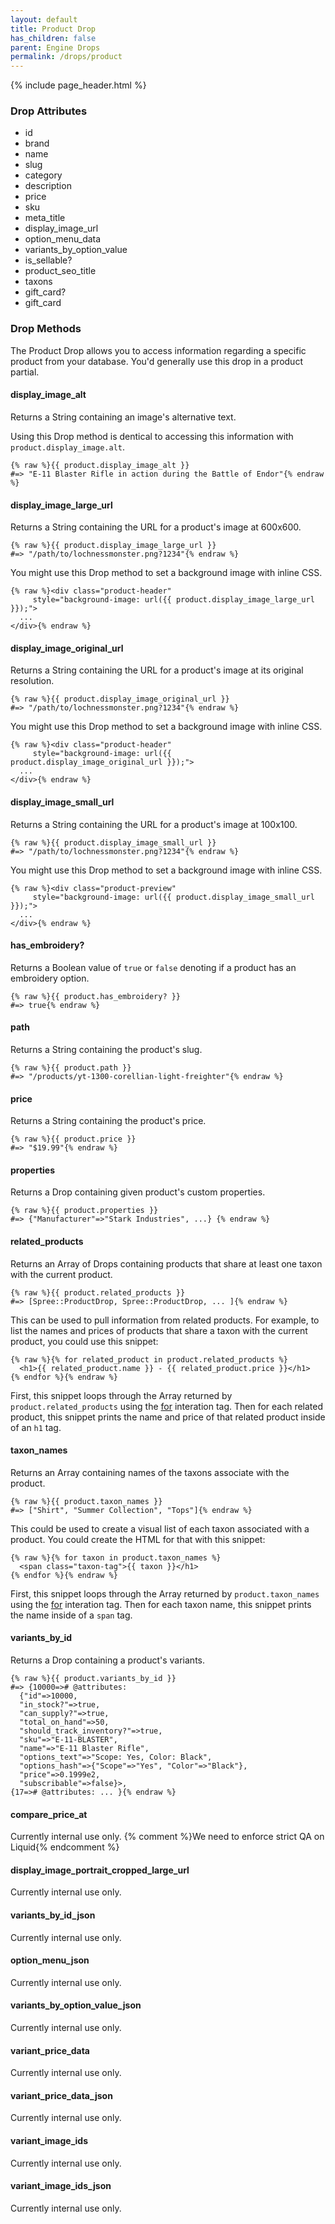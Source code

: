 ```yaml
---
layout: default
title: Product Drop
has_children: false
parent: Engine Drops
permalink: /drops/product
---
```


{% include page_header.html %}

### Drop Attributes

- id
- brand
- name
- slug
- category
- description
- price
- sku
- meta_title
- display_image_url
- option_menu_data
- variants_by_option_value
- is_sellable?
- product_seo_title
- taxons
- gift_card?
- gift_card

### Drop Methods

The Product Drop allows you to access information regarding a specific product
from your database. You'd generally use this drop in a product partial.

#### display_image_alt

Returns a String containing an image's alternative text.

Using this Drop method is dentical to accessing this information with
`product.display_image.alt`.

```liquid
{% raw %}{{ product.display_image_alt }}
#=> "E-11 Blaster Rifle in action during the Battle of Endor"{% endraw %}
```

#### display_image_large_url

Returns a String containing the URL for a product's image at 600x600.

```liquid
{% raw %}{{ product.display_image_large_url }}
#=> "/path/to/lochnessmonster.png?1234"{% endraw %}
```

You might use this Drop method to set a background image with inline CSS.

```liquid
{% raw %}<div class="product-header"
     style="background-image: url({{ product.display_image_large_url }});">
  ...
</div>{% endraw %}
```

#### display_image_original_url

Returns a String containing the URL for a product's image at its original
resolution.

```liquid
{% raw %}{{ product.display_image_original_url }}
#=> "/path/to/lochnessmonster.png?1234"{% endraw %}
```

You might use this Drop method to set a background image with inline CSS.

```liquid
{% raw %}<div class="product-header"
     style="background-image: url({{ product.display_image_original_url }});">
  ...
</div>{% endraw %}
```

#### display_image_small_url

Returns a String containing the URL for a product's image at 100x100.

```liquid
{% raw %}{{ product.display_image_small_url }}
#=> "/path/to/lochnessmonster.png?1234"{% endraw %}
```

You might use this Drop method to set a background image with inline CSS.

```liquid
{% raw %}<div class="product-preview"
     style="background-image: url({{ product.display_image_small_url }});">
  ...
</div>{% endraw %}
```

#### has_embroidery?

Returns a Boolean value of `true` or `false` denoting if a product has an
embroidery option.

```liquid
{% raw %}{{ product.has_embroidery? }}
#=> true{% endraw %}
```

#### path

Returns a String containing the product's slug.

```liquid
{% raw %}{{ product.path }}
#=> "/products/yt-1300-corellian-light-freighter"{% endraw %}
```

#### price

Returns a String containing the product's price.

```liquid
{% raw %}{{ product.price }}
#=> "$19.99"{% endraw %}
```

#### properties

Returns a Drop containing given product's custom properties.

```liquid
{% raw %}{{ product.properties }}
#=> {"Manufacturer"=>"Stark Industries", ...} {% endraw %}
```

#### related_products

Returns an Array of Drops containing products that share at least one taxon
with the current product.

```liquid
{% raw %}{{ product.related_products }}
#=> [Spree::ProductDrop, Spree::ProductDrop, ... ]{% endraw %}
```

This can be used to pull information from related products. For example, to
list the names and prices of products that share a taxon with the current
product, you could use this snippet:

```liquid
{% raw %}{% for related_product in product.related_products %}
  <h1>{{ related_product.name }} - {{ related_product.price }}</h1>
{% endfor %}{% endraw %}
```

First, this snippet loops through the Array returned by
`product.related_products` using the [for]() interation tag. Then for each
related product, this snippet prints the name and price of that related product
inside of an `h1` tag.

#### taxon_names

Returns an Array containing names of the taxons associate with the product.

```liquid
{% raw %}{{ product.taxon_names }}
#=> ["Shirt", "Summer Collection", "Tops"]{% endraw %}
```

This could be used to create a visual list of each taxon associated with a
product. You could create the HTML for that with this snippet:

```liquid
{% raw %}{% for taxon in product.taxon_names %}
  <span class="taxon-tag">{{ taxon }}</h1>
{% endfor %}{% endraw %}
```

First, this snippet loops through the Array returned by
`product.taxon_names` using the [for]() interation tag. Then for each taxon
name, this snippet prints the name inside of a `span` tag.

#### variants_by_id

Returns a Drop containing a product's variants.

```liquid
{% raw %}{{ product.variants_by_id }}
#=> {10000=># @attributes:
  {"id"=>10000,
  "in_stock?"=>true,
  "can_supply?"=>true,
  "total_on_hand"=>50,
  "should_track_inventory?"=>true,
  "sku"=>"E-11-BLASTER",
  "name"=>"E-11 Blaster Rifle",
  "options_text"=>"Scope: Yes, Color: Black",
  "options_hash"=>{"Scope"=>"Yes", "Color"=>"Black"},
  "price"=>0.1999e2,
  "subscribable"=>false}>,
{17=># @attributes: ... }{% endraw %}
```

#### compare_price_at

Currently internal use only. {% comment %}We need to enforce strict QA on Liquid{% endcomment %}

#### display_image_portrait_cropped_large_url

Currently internal use only.

#### variants_by_id_json

Currently internal use only.

#### option_menu_json

Currently internal use only.

#### variants_by_option_value_json

Currently internal use only.

#### variant_price_data

Currently internal use only.

#### variant_price_data_json

Currently internal use only.

#### variant_image_ids

Currently internal use only.

#### variant_image_ids_json

Currently internal use only.